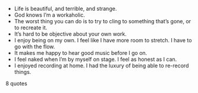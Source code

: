  - Life is beautiful, and terrible, and strange.
 - God knows I’m a workaholic.
 - The worst thing you can do is to try to cling to something that’s gone, or to recreate it.
 - It’s hard to be objective about your own work.
 - I enjoy being on my own. I feel like I have more room to stretch. I have to go with the flow.
 - It makes me happy to hear good music before I go on.
 - I feel naked when I’m by myself on stage. I feel as honest as I can.
 - I enjoyed recording at home. I had the luxury of being able to re-record things.

8 quotes